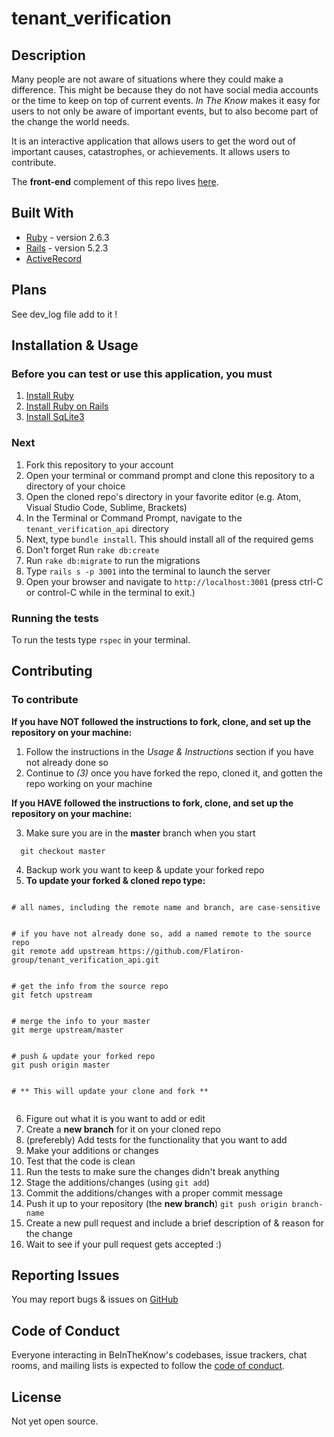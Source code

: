 # tenant_verification

## Description

Many people are not aware of situations where they could make a difference. This might be because they do not have social media accounts or the time to keep on top of current events. *In The Know* makes it easy for users to not only be aware of important events, but to also become part of the change the world needs.

It is an interactive application that allows users to get the word out of important causes, catastrophes, or achievements. It allows users to contribute.

The **front-end** complement of this repo lives [here](https://github.com/Flatiron-group/tenant_verification_api.git).

## Built With

* [Ruby](https://www.ruby-lang.org/en/) - version 2.6.3
* [Rails](https://guides.rubyonrails.org/) - version 5.2.3
* [ActiveRecord](https://guides.rubyonrails.org/active_record_basics.html)

## Plans

See dev_log file add to it !

## Installation & Usage

### Before you can test or use this application, you must

1. [Install Ruby](https://www.ruby-lang.org/en/documentation/installation/)
2. [Install Ruby on Rails](https://guides.rubyonrails.org/getting_started.html)
3. [Install SqLite3](https://www.sqlite.org/download.html)

### Next

1. Fork this repository to your account
2. Open your terminal or command prompt and clone this repository to a directory of your choice
3. Open the cloned repo's directory in your favorite editor (e.g. Atom, Visual Studio Code, Sublime, Brackets)
4. In the Terminal or Command Prompt, navigate to the `tenant_verification_api` directory
5. Next, type `bundle install`. This should install all of the required gems
6. Don't forget Run `rake db:create`
7. Run `rake db:migrate` to run the migrations
8. Type `rails s -p 3001` into the terminal to launch the server
9. Open your browser and navigate to `http://localhost:3001` (press ctrl-C or control-C while in the terminal to exit.)

### Running the tests

To run the tests type  `rspec` in your terminal.

## Contributing

### To contribute

**If you have NOT followed the instructions to fork, clone, and set up the repository on your machine:**

1. Follow the instructions in the *Usage & Instructions* section if you have not already done so
2. Continue to *(3)* once you have forked the repo, cloned it, and gotten the repo working on your machine

  **If you HAVE followed the instructions to fork, clone, and set up the repository on your machine:**

3. Make sure you are in the **master** branch when you start

```shell
  git checkout master
```

4. Backup work you want to keep & update your forked repo
5. **To update your forked & cloned repo type:**

  ```shell

  # all names, including the remote name and branch, are case-sensitive


  # if you have not already done so, add a named remote to the source repo
  git remote add upstream https://github.com/Flatiron-group/tenant_verification_api.git


  # get the info from the source repo
  git fetch upstream


  # merge the info to your master
  git merge upstream/master


  # push & update your forked repo
  git push origin master


  # ** This will update your clone and fork **


  ```

6. Figure out what it is you want to add or edit
7. Create a **new branch** for it on your cloned repo
8. (preferebly) Add tests for the functionality that you want to add
9. Make your additions or changes
10. Test that the code is clean
11. Run the tests to make sure the changes didn't break anything
12. Stage the additions/changes (using `git add`)
13. Commit the additions/changes with a proper commit message
14. Push it up to your repository (the **new branch**) `git push origin branch-name`
15. Create a new pull request and include a brief description of & reason for the change
16. Wait to see if your pull request gets accepted :)

## Reporting Issues

You may report bugs & issues on [GitHub](https://github.com/Flatiron-group/tenant_verification_api/issues)

## Code of Conduct

Everyone interacting in BeInTheKnow's codebases, issue trackers, chat rooms, and mailing lists is expected to follow the [code of conduct](https://github.com/Flatiron-group/tenant_verification_api/blob/master/CODE_OF_CONDUCT.md).

## License
Not yet open source.